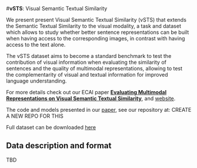 #__vSTS__: Visual Semantic Textual Similarity

We present present Visual Semantic Textual Similarity (vSTS) that
extends the Semantic Textual Similarity to the visual modality, a task
and dataset which allows to study whether better sentence
representations can be built when having access to the corresponding
images, in contrast with having access to the text alone.

The vSTS dataset aims to become a standard benchmark to test the
contribution of visual information when evaluating the similarity of
sentences and the quality of multimodal representations, allowing to
test the complementarity of visual and textual information for
improved language understanding.


For more details check out our ECAI paper [__Evaluating Multimodal Representations on Visual Semantic Textual Similarity__](https://oierldl.github.io/vsts/paper/ECAI_2020___vSTS.pdf), and [website](https://oierldl.github.io/vsts/).

The code and models presented in our [paper](https://oierldl.github.io/vsts/paper/ECAI_2020___vSTS.pdf), see our repository at: CREATE A NEW REPO FOR THIS

Full dataset can be downloaded [here](http://ixa2.si.ehu.eus/~jibloleo/visual_sts.v2.0.tar.gz)


## Data description and format

TBD